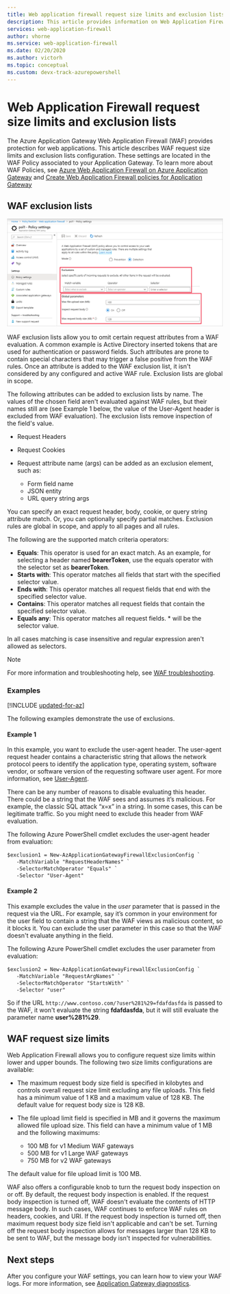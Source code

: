 ```yaml
---
title: Web application firewall request size limits and exclusion lists in Azure Application Gateway - Azure portal
description: This article provides information on Web Application Firewall request size limits and exclusion lists configuration in Application Gateway with the Azure portal.
services: web-application-firewall
author: vhorne
ms.service: web-application-firewall
ms.date: 02/20/2020
ms.author: victorh
ms.topic: conceptual 
ms.custom: devx-track-azurepowershell
---
```


# Web Application Firewall request size limits and exclusion lists

The Azure Application Gateway Web Application Firewall (WAF) provides protection for web applications. This article describes WAF request size limits and exclusion lists configuration. These settings are located in the WAF Policy associated to your Application Gateway. To learn more about WAF Policies, see [Azure Web Application Firewall on Azure Application Gateway](ag-overview.md) and [Create Web Application Firewall policies for Application Gateway](create-waf-policy-ag.md)

## WAF exclusion lists

![Request size limits](../media/application-gateway-waf-configuration/waf-policy.png)

WAF exclusion lists allow you to omit certain request attributes from a WAF evaluation. A common example is Active Directory inserted tokens that are used for authentication or password fields. Such attributes are prone to contain special characters that may trigger a false positive from the WAF rules. Once an attribute is added to the WAF exclusion list, it isn't considered by any configured and active WAF rule. Exclusion lists are global in scope.

The following attributes can be added to exclusion lists by name. The values of the chosen field aren't evaluated against WAF rules, but their names still are (see Example 1 below, the value of the User-Agent header is excluded from WAF evaluation). The exclusion lists remove inspection of the field's value.

* Request Headers
* Request Cookies
* Request attribute name (args) can be added as an exclusion element, such as:

   * Form field name
   * JSON entity
   * URL query string args

You can specify an exact request header, body, cookie, or query string attribute match.  Or, you can optionally specify partial matches. Exclusion rules are global in scope, and apply to all pages and all rules.

The following are the supported match criteria operators:

- **Equals**:  This operator is used for an exact match. As an example, for selecting a header named **bearerToken**, use the equals operator with the selector set as **bearerToken**.
- **Starts with**: This operator matches all fields that start with the specified selector value.
- **Ends with**:  This operator matches all request fields that end with the specified selector value.
- **Contains**: This operator matches all request fields that contain the specified selector value.
- **Equals any**: This operator matches all request fields. * will be the selector value.

In all cases matching is case insensitive and regular expression aren't allowed as selectors.

> [!NOTE]
> For more information and troubleshooting help, see [WAF troubleshooting](web-application-firewall-troubleshoot.md).

### Examples

[!INCLUDE [updated-for-az](../../../includes/updated-for-az.md)]

The following examples demonstrate the use of exclusions.

#### Example 1

In this example, you want to exclude the user-agent header. The user-agent request header contains a characteristic string that allows the network protocol peers to identify the application type, operating system, software vendor, or software version of the requesting software user agent. For more information, see [User-Agent](https://developer.mozilla.org/en-US/docs/Web/HTTP/Headers/User-Agent).

There can be any number of reasons to disable evaluating this header. There could be a string that the WAF sees and assumes it’s malicious. For example, the classic SQL attack “x=x” in a string. In some cases, this can be legitimate traffic. So you might need to exclude this header from WAF evaluation.

The following Azure PowerShell cmdlet excludes the user-agent header from evaluation:

```azurepowershell
$exclusion1 = New-AzApplicationGatewayFirewallExclusionConfig `
   -MatchVariable "RequestHeaderNames" `
   -SelectorMatchOperator "Equals" `
   -Selector "User-Agent"
```
#### Example 2

This example excludes the value in the *user* parameter that is passed in the request via the URL. For example, say it’s common in your environment for the user field to contain a string that the WAF views as malicious content, so it blocks it.  You can exclude the user parameter in this case so that the WAF doesn't evaluate anything in the field.

The following Azure PowerShell cmdlet excludes the user parameter from evaluation:

```azurepowershell
$exclusion2 = New-AzApplicationGatewayFirewallExclusionConfig `
   -MatchVariable "RequestArgNames" `
   -SelectorMatchOperator "StartsWith" `
   -Selector "user"
```
So if the URL `http://www.contoso.com/?user%281%29=fdafdasfda` is passed to the WAF, it won't evaluate the string **fdafdasfda**, but it will still evaluate the parameter name **user%281%29**. 

## WAF request size limits



Web Application Firewall allows you to configure request size limits within lower and upper bounds. The following two size limits configurations are available:

- The maximum request body size field is specified in kilobytes and controls overall request size limit excluding any file uploads. This field has a minimum value of 1 KB and a maximum value of 128 KB. The default value for request body size is 128 KB.
- The file upload limit field is specified in MB and it governs the maximum allowed file upload size. This field can have a minimum value of 1 MB and the following maximums:

   - 100 MB for v1 Medium WAF gateways
   - 500 MB for v1 Large WAF gateways
   - 750 MB for v2 WAF gateways 

 The default value for file upload limit is 100 MB.

WAF also offers a configurable knob to turn the request body inspection on or off. By default, the request body inspection is enabled. If the request body inspection is turned off, WAF doesn't evaluate the contents of HTTP message body. In such cases, WAF continues to enforce WAF rules on headers, cookies, and URI. If the request body inspection is turned off, then maximum request body size field isn't applicable and can't be set. Turning off the request body inspection allows for messages larger than 128 KB to be sent to WAF, but the message body isn't inspected for vulnerabilities.

## Next steps

After you configure your WAF settings, you can learn how to view your WAF logs. For more information, see [Application Gateway diagnostics](../../application-gateway/application-gateway-diagnostics.md#diagnostic-logging).
